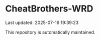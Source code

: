 # CheatBrothers-WRD

Last updated: 2025-07-16 19:39:23

This repository is automatically maintained.
